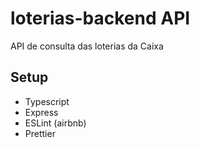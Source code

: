 # loterias-backend API
API de consulta das loterias da Caixa

## Setup
* Typescript
* Express
* ESLint (airbnb)
* Prettier
